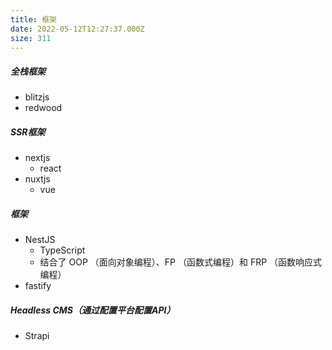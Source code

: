 ```yaml
---
title: 框架
date: 2022-05-12T12:27:37.000Z
size: 311
---
```

##### 全栈框架

- blitzjs
- redwood

##### SSR框架

- nextjs
  - react
- nuxtjs
  - vue

##### 框架

- NestJS
  - TypeScript 
  - 结合了 OOP （面向对象编程）、FP （函数式编程）和 FRP （函数响应式编程）
- fastify

##### Headless CMS（通过配置平台配置API）

- Strapi
